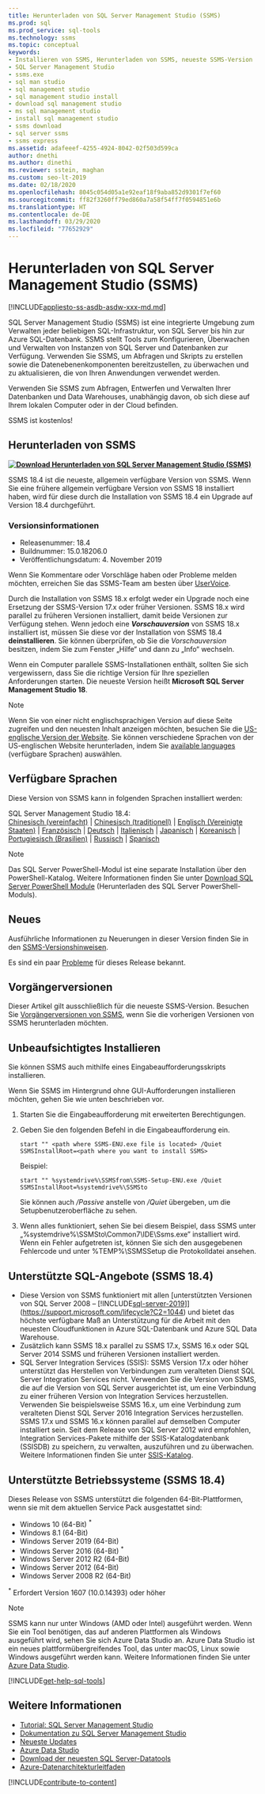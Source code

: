 ```yaml
---
title: Herunterladen von SQL Server Management Studio (SSMS)
ms.prod: sql
ms.prod_service: sql-tools
ms.technology: ssms
ms.topic: conceptual
keywords:
- Installieren von SSMS, Herunterladen von SSMS, neueste SSMS-Version
- SQL Server Management Studio
- ssms.exe
- sql man studio
- sql management studio
- sql management studio install
- download sql management studio
- ms sql management studio
- install sql management studio
- ssms download
- sql server ssms
- ssms express
ms.assetid: adafeeef-4255-4924-8042-02f503d599ca
author: dnethi
ms.author: dinethi
ms.reviewer: sstein, maghan
ms.custom: seo-lt-2019
ms.date: 02/18/2020
ms.openlocfilehash: 8045c054d05a1e92eaf18f9aba852d9301f7ef60
ms.sourcegitcommit: ff82f3260ff79ed860a7a58f54ff7f0594851e6b
ms.translationtype: HT
ms.contentlocale: de-DE
ms.lasthandoff: 03/29/2020
ms.locfileid: "77652929"
---
```

# <a name="download-sql-server-management-studio-ssms"></a>Herunterladen von SQL Server Management Studio (SSMS)

[!INCLUDE[appliesto-ss-asdb-asdw-xxx-md.md](../includes/appliesto-ss-asdb-asdw-xxx-md.md)]

SQL Server Management Studio (SSMS) ist eine integrierte Umgebung zum Verwalten jeder beliebigen SQL-Infrastruktur, von SQL Server bis hin zur Azure SQL-Datenbank. SSMS stellt Tools zum Konfigurieren, Überwachen und Verwalten von Instanzen von SQL Server und Datenbanken zur Verfügung. Verwenden Sie SSMS, um Abfragen und Skripts zu erstellen sowie die Datenebenenkomponenten bereitzustellen, zu überwachen und zu aktualisieren, die von Ihren Anwendungen verwendet werden.

Verwenden Sie SSMS zum Abfragen, Entwerfen und Verwalten Ihrer Datenbanken und Data Warehouses, unabhängig davon, ob sich diese auf Ihrem lokalen Computer oder in der Cloud befinden.

SSMS ist kostenlos!

## <a name="download-ssms"></a>Herunterladen von SSMS

**[![Download](media/download-icon.png) Herunterladen von SQL Server Management Studio (SSMS)](https://aka.ms/ssmsfullsetup)**

SSMS 18.4 ist die neueste, allgemein verfügbare Version von SSMS. Wenn Sie eine frühere allgemein verfügbare Version von SSMS 18 installiert haben, wird für diese durch die Installation von SSMS 18.4 ein Upgrade auf Version 18.4 durchgeführt.

### <a name="version-information"></a>Versionsinformationen

- Releasenummer: 18.4  
- Buildnummer: 15.0.18206.0  
- Veröffentlichungsdatum: 4. November 2019  

Wenn Sie Kommentare oder Vorschläge haben oder Probleme melden möchten, erreichen Sie das SSMS-Team am besten über [UserVoice](https://aka.ms/sqlfeedback).

Durch die Installation von SSMS 18.x erfolgt weder ein Upgrade noch eine Ersetzung der SSMS-Version 17.x oder früher Versionen. SSMS 18.x wird parallel zu früheren Versionen installiert, damit beide Versionen zur Verfügung stehen. Wenn jedoch eine ***Vorschauversion*** von SSMS 18.x installiert ist, müssen Sie diese vor der Installation von SSMS 18.4 **deinstallieren**. Sie können überprüfen, ob Sie die *Vorschauversion* besitzen, indem Sie zum Fenster „Hilfe“ und dann zu „Info“ wechseln.

Wenn ein Computer parallele SSMS-Installationen enthält, sollten Sie sich vergewissern, dass Sie die richtige Version für Ihre speziellen Anforderungen starten. Die neueste Version heißt **Microsoft SQL Server Management Studio 18**.

> [!Note]
> Wenn Sie von einer nicht englischsprachigen Version auf diese Seite zugreifen und den neuesten Inhalt anzeigen möchten, besuchen Sie die [US-englische Version der Website](https://aka.ms/downloadssmsusenglish). Sie können verschiedene Sprachen von der US-englischen Website herunterladen, indem Sie [available languages](#available-languages) (verfügbare Sprachen) auswählen.

## <a name="available-languages"></a>Verfügbare Sprachen

Diese Version von SSMS kann in folgenden Sprachen installiert werden:

SQL Server Management Studio 18.4:  
[Chinesisch (vereinfacht)](https://go.microsoft.com/fwlink/?linkid=2108895&clcid=0x804) | [Chinesisch (traditionell)](https://go.microsoft.com/fwlink/?linkid=2108895&clcid=0x404) | [Englisch (Vereinigte Staaten)](https://go.microsoft.com/fwlink/?linkid=2108895&clcid=0x409) | [Französisch](https://go.microsoft.com/fwlink/?linkid=2108895&clcid=0x40c) | [Deutsch](https://go.microsoft.com/fwlink/?linkid=2108895&clcid=0x407) | [Italienisch](https://go.microsoft.com/fwlink/?linkid=2108895&clcid=0x410) | [Japanisch](https://go.microsoft.com/fwlink/?linkid=2108895&clcid=0x411) | [Koreanisch](https://go.microsoft.com/fwlink/?linkid=2108895&clcid=0x412) | [Portugiesisch (Brasilien)](https://go.microsoft.com/fwlink/?linkid=2108895&clcid=0x416) | [Russisch](https://go.microsoft.com/fwlink/?linkid=2108895&clcid=0x419) | [Spanisch](https://go.microsoft.com/fwlink/?linkid=2108895&clcid=0x40a)

> [!NOTE]
> Das SQL Server PowerShell-Modul ist eine separate Installation über den PowerShell-Katalog. Weitere Informationen finden Sie unter [Download SQL Server PowerShell Module](download-sql-server-ps-module.md) (Herunterladen des SQL Server PowerShell-Moduls).

## <a name="whats-new"></a>Neues

Ausführliche Informationen zu Neuerungen in dieser Version finden Sie in den [SSMS-Versionshinweisen](release-notes-ssms.md).

Es sind ein paar [Probleme](release-notes-ssms.md#known-issues-184) für dieses Release bekannt.

## <a name="previous-versions"></a>Vorgängerversionen

Dieser Artikel gilt ausschließlich für die neueste SSMS-Version. Besuchen Sie [Vorgängerversionen von SSMS](../ssms/release-notes-ssms.md#previous-ssms-releases), wenn Sie die vorherigen Versionen von SSMS herunterladen möchten.

## <a name="unattended-install"></a>Unbeaufsichtigtes Installieren

Sie können SSMS auch mithilfe eines Eingabeaufforderungsskripts installieren.

Wenn Sie SSMS im Hintergrund ohne GUI-Aufforderungen installieren möchten, gehen Sie wie unten beschrieben vor.

1. Starten Sie die Eingabeaufforderung mit erweiterten Berechtigungen.

2. Geben Sie den folgenden Befehl in die Eingabeaufforderung ein.

    ```console
    start "" <path where SSMS-ENU.exe file is located> /Quiet SSMSInstallRoot=<path where you want to install SSMS>
    ```

    Beispiel:

    ```console
    start "" %systemdrive%\SSMSfrom\SSMS-Setup-ENU.exe /Quiet SSMSInstallRoot=%systemdrive%\SSMSto
    ```

    Sie können auch */Passive* anstelle von */Quiet* übergeben, um die Setupbenutzeroberfläche zu sehen.

3. Wenn alles funktioniert, sehen Sie bei diesem Beispiel, dass SSMS unter „%systemdrive%\SSMSto\Common7\IDE\Ssms.exe” installiert wird. Wenn ein Fehler aufgetreten ist, können Sie sich den ausgegebenen Fehlercode und unter %TEMP%\SSMSSetup die Protokolldatei ansehen.

## <a name="supported-sql-offerings-ssms-184"></a>Unterstützte SQL-Angebote (SSMS 18.4)

- Diese Version von SSMS funktioniert mit allen [unterstützten Versionen von SQL Server 2008 – [!INCLUDE[sql-server-2019](../includes/sssqlv15-md.md)]](https://support.microsoft.com/lifecycle?C2=1044) und bietet das höchste verfügbare Maß an Unterstützung für die Arbeit mit den neuesten Cloudfunktionen in Azure SQL-Datenbank und Azure SQL Data Warehouse.
- Zusätzlich kann SSMS 18.x parallel zu SSMS 17.x, SSMS 16.x oder SQL Server 2014 SSMS und früheren Versionen installiert werden.
- SQL Server Integration Services (SSIS): SSMS Version 17.x oder höher unterstützt das Herstellen von Verbindungen zum veralteten Dienst SQL Server Integration Services nicht. Verwenden Sie die Version von SSMS, die auf die Version von SQL Server ausgerichtet ist, um eine Verbindung zu einer früheren Version von Integration Services herzustellen. Verwenden Sie beispielsweise SSMS 16.x, um eine Verbindung zum veralteten Dienst SQL Server 2016 Integration Services herzustellen. SSMS 17.x und SSMS 16.x können parallel auf demselben Computer installiert sein. Seit dem Release von SQL Server 2012 wird empfohlen, Integration Services-Pakete mithilfe der SSIS-Katalogdatenbank (SSISDB) zu speichern, zu verwalten, auszuführen und zu überwachen. Weitere Informationen finden Sie unter [SSIS-Katalog](../integration-services/catalog/ssis-catalog.md).

## <a name="supported-operating-systems-ssms-184"></a>Unterstützte Betriebssysteme (SSMS 18.4)

Dieses Release von SSMS unterstützt die folgenden 64-Bit-Plattformen, wenn sie mit dem aktuellen Service Pack ausgestattet sind:

- Windows 10 (64-Bit) <sup>*</sup>
- Windows 8.1 (64-Bit)
- Windows Server 2019 (64-Bit)
- Windows Server 2016 (64-Bit) <sup>*</sup>
- Windows Server 2012 R2 (64-Bit)
- Windows Server 2012 (64-Bit)
- Windows Server 2008 R2 (64-Bit)

<sup>*</sup> Erfordert Version 1607 (10.0.14393) oder höher

> [!NOTE]
> SSMS kann nur unter Windows (AMD oder Intel) ausgeführt werden. Wenn Sie ein Tool benötigen, das auf anderen Plattformen als Windows ausgeführt wird, sehen Sie sich Azure Data Studio an. Azure Data Studio ist ein neues plattformübergreifendes Tool, das unter macOS, Linux sowie Windows ausgeführt werden kann. Weitere Informationen finden Sie unter [Azure Data Studio](../azure-data-studio/what-is.md).

[!INCLUDE[get-help-sql-tools](../includes/paragraph-content/get-help-sql-tools.md)]

## <a name="see-also"></a>Weitere Informationen

- [Tutorial: SQL Server Management Studio](tutorials/tutorial-sql-server-management-studio.md)
- [Dokumentation zu SQL Server Management Studio](sql-server-management-studio-ssms.md)
- [Neueste Updates](../database-engine/install-windows/latest-updates-for-microsoft-sql-server.md)
- [Azure Data Studio](../azure-data-studio/what-is.md)
- [Download der neuesten SQL Server-Datatools](../ssdt/download-sql-server-data-tools-ssdt.md)
- [Azure-Datenarchitekturleitfaden](https://docs.microsoft.com/azure/architecture/data-guide/)

[!INCLUDE[contribute-to-content](../includes/paragraph-content/contribute-to-content.md)]